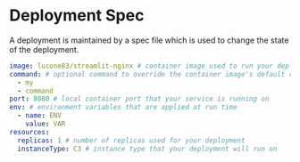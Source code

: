 # Deployment Spec

A deployment is maintained by a spec file which is used to change the state of the deployment.

```yaml
image: lucone83/streamlit-nginx # container image used to run your deployment
command: # optional command to override the container image's default command
  - my
  - command
port: 8080 # local container port that your service is running on
env: # environment variables that are applied at run time
  - name: ENV
    value: VAR
resources:
  replicas: 1 # number of replicas used for your deployment
  instanceType: C3 # instance type that your deployment will run on
```
